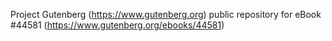 Project Gutenberg (https://www.gutenberg.org) public repository for eBook #44581 (https://www.gutenberg.org/ebooks/44581)
